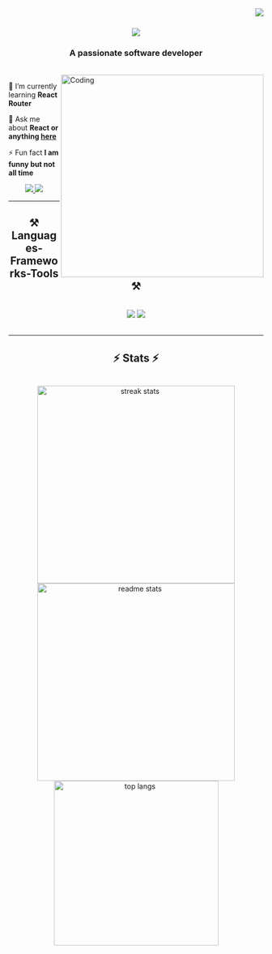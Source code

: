 <img align="right" src="https://komarev.com/ghpvc/?username=sajid-afnan&label=Profile%20views&color=0e75b6&style=flat" />

<h1 align="center">
    <img src="https://readme-typing-svg.herokuapp.com/?font=Righteous&size=35&center=true&vCenter=true&width=500&height=70&duration=4000&lines=Hi+There!+👋;+I'm+Sajid+Afnan!;" />
</h1>

<h3 align="center">A passionate software developer</h3>

<br/>

<img align="right" alt="Coding" width="400" src="https://i.pinimg.com/originals/ef/09/36/ef0936558e58d6bebf73fee2ae895fe3.gif">

<div align="left">

 🌱 I’m currently learning **React Router**

💬 Ask me about **React or anything [here](https://github.com/SAJID-AFNAN/SAJID-AFNAN/issues)**

⚡ Fun fact **I am funny but not all time**

 </div>
 
<div align="center"> 
  <a href="mailto:sajidafnan91@gmail.com">
    <img src="https://img.shields.io/badge/Gmail-333333?style=for-the-badge&logo=gmail&logoColor=red" />
  </a>
  <a href="https://linkedin.com/in/sajid-afnan" target="_blank">
    <img src="https://img.shields.io/badge/LinkedIn-0077B5?style=for-the-badge&logo=linkedin&logoColor=white" target="_blank" />
  </a>
  <!-- <a href="https://salesp07.github.io" target="_blank">
     <img src="https://img.shields.io/badge/Portfolio-FF5722?style=for-the-badge&logo=todoist&logoColor=white" target="_blank" /> sqlite, safari, google-chrome are other good icon options
  </a> -->
</div>

 <hr/>
 
<h2 align="center">⚒️ Languages-Frameworks-Tools ⚒️</h2>
<br/>
<div align="center">
    <img src="https://skillicons.dev/icons?i=react,bootstrap,html,css,vscode,github,figma,git" />
    <img src="https://skillicons.dev/icons?i=javascript,mongodb,c,java,mysql,tailwind" /><br>
</div>

<br/>
<hr/>

<!-- <div align="center">
  <h2>🐍 My Contributions 🐍</h2>
  <br>
  <img alt="snake eating my contributions" src="https://raw.githubusercontent.com/salesp07/salesp07/output/github-contribution-grid-snake.svg" />
  
  <br/><br/><br/>
</div> -->

<!-- <hr/> -->

<h2 align="center">⚡ Stats ⚡</h2>
<br>
<div align=center>
<!-- <img align="center" src="https://github-readme-stats.vercel.app/api?username=sajid-afnan&show_icons=true&locale=en" alt="sajid-afnan" /> -->

  <img width=390 src="https://github-readme-streak-stats.herokuapp.com/?user=sajid-afnan&count_private=true&theme=react&border_radius=10" alt="streak stats"/>

  <img width=390 src="https://github-readme-stats.vercel.app/api?username=sajid-afnan&show_icons=true&locale=en&count_private=true&show_icons=true&theme=react&rank_icon=github&border_radius=10" alt="readme stats" />
  <br/>
  <img width=325 align="center" src="https://github-readme-stats.vercel.app/api/top-langs?username=sajid-afnan&langs_count=8&layout=compact&theme=react&border_radius=10&exclude_repo=github-readme-stats" alt="top langs" />
</div>

<br/>
<!-- <br/> -->

<!-- <hr/> -->

<!-- <br/>

<div align="center">
<a href='https://ko-fi.com/V7V4RAK9C' target='_blank'><img height='64' style='border:0px;height:64px;' src='https://storage.ko-fi.com/cdn/kofi1.png?v=3' border='0' alt='Buy Me a Coffee at ko-fi.com' /></a>
</div>

<br/> -->
